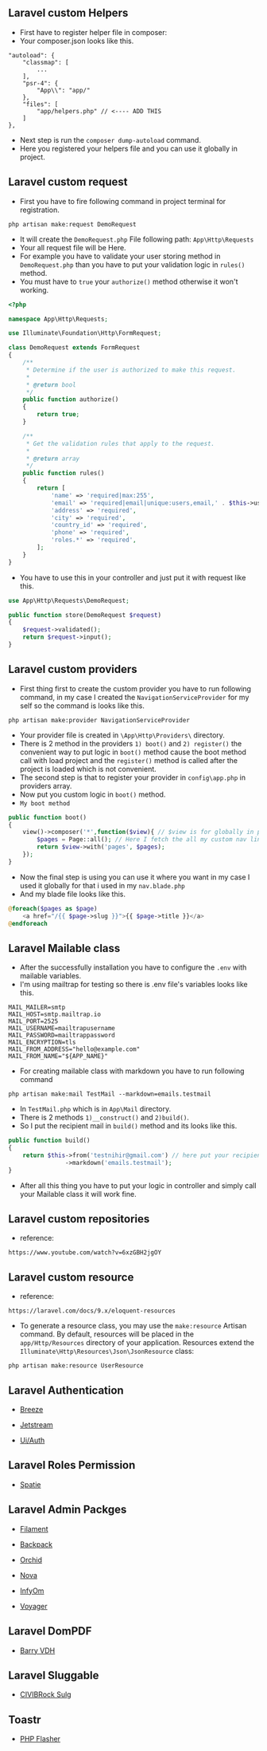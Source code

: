 ## Laravel custom Helpers
- First have to register helper file in composer:
- Your composer.json looks like this.

```composer
"autoload": {
    "classmap": [
        ...
    ],
    "psr-4": {
        "App\\": "app/"
    },
    "files": [
        "app/helpers.php" // <---- ADD THIS
    ]
},
```

- Next step is run the ```composer dump-autoload``` command.
- Here you registered your helpers file and you can use it globally in project.

## Laravel custom request
- First you have to fire following command in project terminal for registration.

```
php artisan make:request DemoRequest
```

- It will create the ```DemoRequest.php``` File following path: ```App\Http\Requests```
- Your all request file will be Here.
- For example you have to validate your user storing method in ```DemoRequest.php``` than you have to put your validation logic in ```rules()``` method.
- You must have to ```true``` your ```authorize()``` method otherwise it won't working.
```php
<?php

namespace App\Http\Requests;

use Illuminate\Foundation\Http\FormRequest;

class DemoRequest extends FormRequest
{
    /**
     * Determine if the user is authorized to make this request.
     *
     * @return bool
     */
    public function authorize()
    {
        return true;
    }

    /**
     * Get the validation rules that apply to the request.
     *
     * @return array
     */
    public function rules()
    {
        return [
            'name' => 'required|max:255',
            'email' => 'required|email|unique:users,email,' . $this->user,
            'address' => 'required',
            'city' => 'required',
            'country_id' => 'required',
            'phone' => 'required',
            'roles.*' => 'required',
        ];
    }
}

```

- You have to use this in your controller and just put it with request like this.

```php
use App\Http\Requests\DemoRequest;

public function store(DemoRequest $request)
{
    $request->validated();
    return $request->input();
}
```

## Laravel custom providers

- First thing first to create the custom provider you have to run following command, in my case I created the ```NavigationServiceProvider``` for my self so the command is looks like this.

```
php artisan make:provider NavigationServiceProvider
```

- Your provider file is created in ```\App\Http\Providers\``` directory.
- There is 2 method in the providers ```1) boot()``` and ```2) register()``` the convenient way to put logic in ```boot()``` method cause the boot method call with load project and the ```register()``` method is called after the project is loaded which is not convenient.
- The second step is that to register your provider in ```config\app.php``` in providers array.
- Now put you custom logic in ```boot()``` method.
- ```My boot method```

```php
public function boot()
{
    view()->composer('*',function($view){ // $view is for globally in project and  '*' after the composer this said for all URLs.
        $pages = Page::all(); // Here I fetch the all my custom nav links from database.
        return $view->with('pages', $pages);
    });
}
```
- Now the final step is using you can use it where you want in my case I used it globally for that i used in my ```nav.blade.php```
- And my blade file looks like this.
```php
@foreach($pages as $page)
    <a href="/{{ $page->slug }}">{{ $page->title }}</a>
@endforeach
```

## Laravel Mailable class
- After the successfully installation you have to configure the ```.env``` with mailable variables.
- I'm using mailtrap for testing so there is .env file's variables looks like this.

```
MAIL_MAILER=smtp
MAIL_HOST=smtp.mailtrap.io
MAIL_PORT=2525
MAIL_USERNAME=mailtrapusername
MAIL_PASSWORD=mailtrappassword
MAIL_ENCRYPTION=tls
MAIL_FROM_ADDRESS="hello@example.com"
MAIL_FROM_NAME="${APP_NAME}"
```
- For creating mailable class with markdown you have to run following command

```
php artisan make:mail TestMail --markdown=emails.testmail
```
- In ```TestMail.php``` which is in ```App\Mail``` directory.
- There is 2 methods ```1)__construct()``` and ```2)build()```.
- So I put the recipient mail in ```build()``` method and its looks like this.

```php
public function build()
{
    return $this->from('testnihir@gmail.com') // here put your recipient's mail.
                ->markdown('emails.testmail');
}
```
- After all this thing you have to put your logic in controller and simply call your Mailable class it will work fine.

## Laravel custom repositories

- reference: 

```
https://www.youtube.com/watch?v=6xzGBH2jgOY
```

## Laravel custom resource
- reference:
```
https://laravel.com/docs/9.x/eloquent-resources
```
- To generate a resource class, you may use the ```make:resource``` Artisan command. By default, resources will be placed in the ```app/Http/Resources``` directory of your application. Resources extend the ```Illuminate\Http\Resources\Json\JsonResource``` class:

```
php artisan make:resource UserResource
```
     
## Laravel Authentication

- <a href="https://laravel.com/docs/10.x/starter-kits" target="_blank">Breeze</a>

- <a href="https://jetstream.laravel.com/3.x/introduction.html" target="_blank">Jetstream</a>

- <a href="https://github.com/laravel/ui" target="_blank">Ui/Auth</a>

## Laravel Roles Permission

- <a href="https://spatie.be/docs/laravel-permission/v5/introduction" target="_blank">Spatie</a>

## Laravel Admin Packges

- <a href="https://filamentphp.com/" target="_blank">Filament</a>

- <a href="https://backpackforlaravel.com/" target="_blank">Backpack</a>

- <a href="https://orchid.software/en/" target="_blank">Orchid</a>

- <a href="https://nova.laravel.com/" target="_blank">Nova</a>

- <a href="https://infyom.com/open-source" target="_blank">InfyOm</a>

- <a href="https://voyager.devdojo.com/" target="_blank">Voyager</a>

## Laravel DomPDF

- <a href="https://github.com/barryvdh/laravel-dompdf" target="_blank">Barry VDH</a>

## Laravel Sluggable

- <a href="https://github.com/cviebrock/eloquent-sluggable" target="_blank">CIVIBRock Sulg</a>

## Toastr

- <a href="https://php-flasher.io/library/toastr/" target="_blank">PHP Flasher</a>
